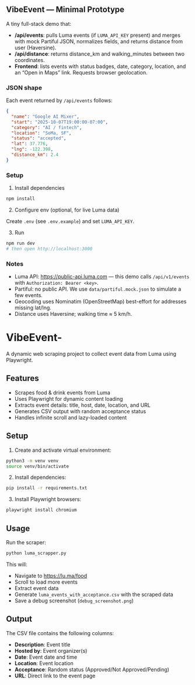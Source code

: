 ## VibeEvent — Minimal Prototype

A tiny full-stack demo that:

- **/api/events**: pulls Luma events (if `LUMA_API_KEY` present) and merges with mock Partiful JSON, normalizes fields, and returns distance from user (Haversine).
- **/api/distance**: returns distance_km and walking_minutes between two coordinates.
- **Frontend**: lists events with status badges, date, category, location, and an “Open in Maps” link. Requests browser geolocation.

### JSON shape

Each event returned by `/api/events` follows:

```json
{
  "name": "Google AI Mixer",
  "start": "2025-10-07T19:00:00-07:00",
  "category": "AI / fintech",
  "location": "SoMa, SF",
  "status": "accepted",
  "lat": 37.776,
  "lng": -122.398,
  "distance_km": 2.4
}
```

### Setup

1) Install dependencies

```bash
npm install
```

2) Configure env (optional, for live Luma data)

Create `.env` (see `.env.example`) and set `LUMA_API_KEY`.

3) Run

```bash
npm run dev
# then open http://localhost:3000
```

### Notes

- Luma API: https://public-api.luma.com — this demo calls `/api/v1/events` with `Authorization: Bearer <key>`.
- Partiful: no public API. We use `data/partiful.mock.json` to simulate a few events.
- Geocoding uses Nominatim (OpenStreetMap) best-effort for addresses missing lat/lng.
- Distance uses Haversine; walking time ≈ 5 km/h.
# VibeEvent-

A dynamic web scraping project to collect event data from Luma using Playwright.

## Features

- Scrapes food & drink events from Luma
- Uses Playwright for dynamic content loading
- Extracts event details: title, host, date, location, and URL
- Generates CSV output with random acceptance status
- Handles infinite scroll and lazy-loaded content

## Setup

1. Create and activate virtual environment:
```bash
python3 -m venv venv
source venv/bin/activate
```

2. Install dependencies:
```bash
pip install -r requirements.txt
```

3. Install Playwright browsers:
```bash
playwright install chromium
```

## Usage

Run the scraper:
```bash
python luma_scrapper.py
```

This will:
- Navigate to https://lu.ma/food
- Scroll to load more events
- Extract event data
- Generate `luma_events_with_acceptance.csv` with the scraped data
- Save a debug screenshot (`debug_screenshot.png`)

## Output

The CSV file contains the following columns:
- **Description**: Event title
- **Hosted by**: Event organizer(s)
- **Date**: Event date and time
- **Location**: Event location
- **Acceptance**: Random status (Approved/Not Approved/Pending)
- **URL**: Direct link to the event page
